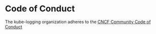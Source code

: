 # Code of Conduct

The kube-logging organization adheres to the [CNCF Community Code of Conduct](https://github.com/cncf/foundation/blob/main/code-of-conduct.md)

